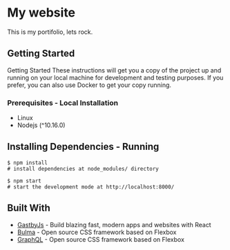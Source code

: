 # My website

This is my portifolio, lets rock.

## Getting Started
Getting Started
These instructions will get you a copy of the project up and running on your local machine for development and testing purposes. If you prefer, you can also use Docker to get your copy running.


### Prerequisites - Local Installation

* Linux
* Nodejs (^10.16.0)

## Installing Dependencies - Running
    
```shell
$ npm install
# install dependencies at node_modules/ directory

$ npm start
# start the development mode at http://localhost:8000/
```


## Built With

* [GastbyJs](https://www.gatsbyjs.org/) - Build blazing fast, modern apps and websites with React
* [Bulma](https://bulma.io/) - Open source CSS framework based on Flexbox
* [GraphQL](https://graphql.org/) - Open source CSS framework based on Flexbox